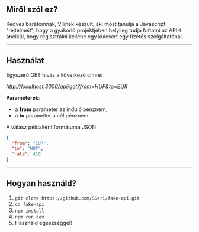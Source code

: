 ## Miről szól ez?

Kedves barátomnak, Vilinek készült, aki most tanulja a Javascript "rejtelmeit", hogy a gyakorló projektjében helyileg tudja futtatni az API-t anélkül, hogy regisztrálni kellene egy kulcsért egy fizetős szolgáltatónál.

---

## Használat

Egyszerű GET hívás a következő címre:

_http://localhost:3000/api/get?from=HUF&to=EUR_

**Paraméterek**:

- a **from** paraméter az induló pénznem,
- a **to** paraméter a cél pénznem.

A válasz példaként formátuma JSON:

```json
{
  "from": "EUR",
  "to": "HUF",
  "rate": 410
}
```

---

## Hogyan használd?

1. `git clone https://github.com/SGeri/fake-api.git`
2. `cd fake-api`
3. `npm install`
4. `npm run dev`
5. Használd egészséggel!
